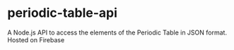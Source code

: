 # periodic-table-api
A Node.js API to access the elements of the Periodic Table in JSON format. Hosted on Firebase
